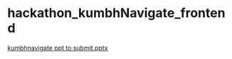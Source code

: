 # hackathon_kumbhNavigate_frontend
 
[kumbhnavigate ppt to submit.pptx](https://github.com/Parth002933v/kumbhNavigate_frontend/files/14804821/kumbhnavigate.ppt.to.submit.pptx)
